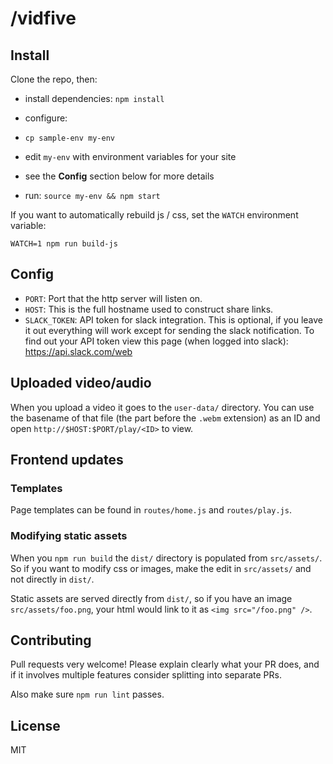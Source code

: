 /vidfive
====

Install
----

Clone the repo, then:

- install dependencies: `npm install`

- configure:
 - `cp sample-env my-env`
 - edit `my-env` with environment variables for your site
 - see the **Config** section below for more details

- run: `source my-env && npm start`

If you want to automatically rebuild js / css, set the `WATCH` environment variable:

```
WATCH=1 npm run build-js
```

Config
----

- `PORT`: Port that the http server will listen on.
- `HOST`: This is the full hostname used to construct share links.
- `SLACK_TOKEN`: API token for slack integration. This is optional, if you leave it out everything will work except for sending the slack notification. To find out your API token view this page (when logged into slack): <https://api.slack.com/web>

Uploaded video/audio
----

When you upload a video it goes to the `user-data/` directory. You can use the basename of that file (the part before the `.webm` extension) as an ID and open `http://$HOST:$PORT/play/<ID>` to view.

Frontend updates
----

### Templates

Page templates can be found in `routes/home.js` and `routes/play.js`.

### Modifying static assets

When you `npm run build` the `dist/` directory is populated from `src/assets/`. So if you want to modify css or images, make the edit in `src/assets/` and not directly in `dist/`.

Static assets are served directly from `dist/`, so if you have an image `src/assets/foo.png`, your html would link to it as `<img src="/foo.png" />`.

Contributing
----

Pull requests very welcome! Please explain clearly what your PR does, and if it involves multiple features consider splitting into separate PRs.

Also make sure `npm run lint` passes.

License
----

MIT
